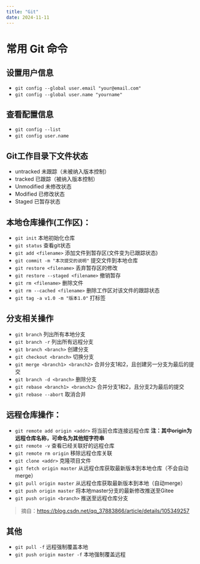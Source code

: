 ```yaml
---
title: "Git"
date: 2024-11-11
---
```


# 常用 Git 命令
## 设置用户信息
+ `git config --global user.email "your@email.com"`
+ `git config --global user.name "yourname"`

## 查看配置信息
+ `git config --list`
+ `git config user.name`

## Git工作目录下文件状态
+ untracked 未跟踪（未被纳入版本控制）
+ tracked 已跟踪（被纳入版本控制）
+ Unmodified 未修改状态
+ Modified 已修改状态
+ Staged 已暂存状态

## 本地仓库操作(工作区)：
+ `git init`    本地初始化仓库
+ `git status`  查看git状态
+ `git add <filename>`     添加文件到暂存区(文件变为已跟踪状态)
+ `git commit -m "本次提交的说明"`     提交文件到本地仓库
+ `git restore <filename>`     丢弃暂存区的修改
+ `git restore --staged <filename>`    撤销暂存
+ `git rm <filename>`    删除文件
+ `git rm --cached <filename>`  删除工作区对该文件的跟踪状态
+ `git tag -a v1.0 -m "版本1.0"`  打标签

## 分支相关操作
+ `git branch`  列出所有本地分支
+ `git branch -r` 列出所有远程分支
+ `git branch <branch>` 创建分支
+ `git checkout <branch>` 切换分支
+ `git merge <branch1> <branch2>` 合并分支1和2，且创建另一分支为最后的提交
+ `git branch -d <branch>`  删除分支
+ `git rebase <branch1> <branch2>` 合并分支1和2，且分支2为最后的提交
+ `git rebase --abort`  取消合并

## 远程仓库操作：
+ `git remote add origin <addr>` 将当前仓库连接远程仓库 **注：其中origin为远程仓库名称，可命名为其他短字符串**
+ `git remote -v`  查看已经关联好的远程仓库
+ `git remote rm origin`    移除远程仓库关联
+ `git clone <addr>`     克隆项目文件
+ `git fetch origin master`   从远程仓库获取最新版本到本地仓库（不会自动merge）
+ `git pull origin master`    从远程仓库获取最新版本到本地（自动merge）
+ `git push origin master`   将本地master分支的最新修改推送至Gitee
+ `git push origin <branch>` 推送至远程仓库分支

> 摘自：https://blog.csdn.net/qq_37883866/article/details/105349257

## 其他
+ `git pull -f`  远程强制覆盖本地
+ `git push origin master -f`  本地强制覆盖远程
